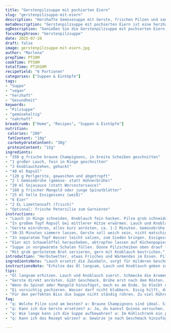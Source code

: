 ```yaml
---
title: "Gerstenpilzsuppe mit pochierten Eiern"
slug: "gerstenpilzsuppe-mit-eiern"
description: "Herzhafte Gemüsesuppe mit Gerste, frischen Pilzen und sanft pochierten Eiern. Angepasste Mengen, ungewöhnliche Zutaten für mehr Tiefe. Pilzsorte variiert, Räuchertofu statt Hühnerbrühe. Etwas Limettensaft für Frische. Kochzeiten leicht verändert für bessere Textur. Reich an Ballaststoffen und Proteinen. Vegan möglich durch veganen Würzstoff. Ohne Milchprodukte und Nüsse. Einfache Zubereitung trotz Feinheiten. Suppe sättigend, Pilze geben erdigen Geschmack. Ähnlich traditionellen Rezepten, aber moderner Twist. Perfekt für kältere Tage oder als nahrhafte Vorspeise. Viel Gemüse, gesunde Öle, weiche Textur. Würzig, mit leichter Säure. Frische Kräuter optional. Variabel mit saisonalem Gemüse."
metaDescription: "Gerstenpilzsuppe mit pochierten Eiern ist eine herzhafte und nahrhafte Suppe für kältere Tage. Mit viel Gemüse und frischen Aromen."
ogDescription: "Genießen Sie die Gerstenpilzsuppe mit pochierten Eiern, die gesunde Aromen und Pracht bieten. Perfekt für jeden Anlass und wärmend."
focusKeyphrase: "Gerstenpilzsuppe"
date: 2025-07-28
draft: false
image: gerstenpilzsuppe-mit-eiern.jpg
author: "Marlena"
prepTime: PT20M
cookTime: PT50M
totalTime: PT1H10M
recipeYield: "6 Portionen"
categories: ["Suppen & Eintöpfe"]
tags:
- "Suppe"
- "vegan"
- "herzhaft"
- "Gesundheit"
keywords:
- "Pilzsuppe"
- "gemüsehaltig"
- "nahrhaft"
breadcrumb: ["Home", "Recipes", "Suppen & Eintöpfe"]
nutrition: 
 calories: "280"
 fatContent: "10g"
 carbohydrateContent: "30g"
 proteinContent: "15g"
ingredients:
- "350 g frische braune Champignons, in breite Scheiben geschnitten"
- "1 großer Lauch, fein in Ringe geschnitten"
- "3 Knoblauchzehen, gehackt"
- "40 ml Rapsöl"
- "120 g Perlgerste, gewaschen und abgetropft"
- "2 l Gemüsebrühe (gemüse- statt Hühnerbrühe)"
- "20 ml Sojasauce (statt Worcestersauce)"
- "160 g frischer Mangold oder junge Spinatblätter"
- "25 ml helle Essigessenz (weiß)"
- "6 Eier"
- "2 EL Limettensaft (frisch)"
- "Optional: frische Petersilie zum Garnieren"
instructions:
- "Lauch in Ringe schneiden, Knoblauch fein hacken. Pilze grob schneiden, dabei 300 g für die Suppe bereitstellen. Restliche Pilze mit Mandoline hauchdünn schneiden, für später."
- "In großem Topf Rapsöl bei mittlerer Hitze erwärmen. Lauch und Knoblauch darin sanft anschwitzen, nicht braun werden lassen. Dann Pilze zugeben, köcheln bis sie leicht Farbe nehmen, etwa 7-9 Minuten."
- "Gerste einrühren, alles kurz anrösten, ca. 1-2 Minuten. Gemüsebrühe und Sojasauce hinzufügen. Aufkochen, dann Hitze reduzieren."
- "30-35 Minuten simmern lassen, Gerste soll weich sein, nicht matschig. Kurz vor Ende Mangold oder Spinat unterrühren, dünsten bis er welkt. Mit Limettensaft abschmecken, ggf. salzen und pfeffern."
- "In separatem Topf Wasser leicht salzen, zum Sieden bringen. Essigessenz zugeben. Eier einzeln in kleine Schale aufschlagen und vorsichtig ins Wasser gleiten lassen, nacheinander. Je nach Vorliebe 3-4 Minuten pochieren. Gelbe sollten noch flüssig sein."
- "Eier mit Schaumlöffel herausheben, abtropfen lassen auf Küchenpapier."
- "Suppe in vorgewärmte Schalen füllen. Dünne Pilzscheiben oben drauf legen. Pochiertes Ei mittig platzieren. Nach Wunsch mit frisch gehackter Petersilie bestreuen."
- "Mit grob geröstetem Brot servieren, gern mit Knoblauch bestrichen."
introduction: "Herbstwetter, etwas Frisches und Wärmendes im Essen. Pilze, Gerste, ein bisschen grün. Die Eier oben drauf, noch weich und saftig. So wird aus einfacher Suppe was Besonderes. Kein Schnickschnack. Keine Milch, keine Nüsse. Nur was Tomaten, Lauch und Knofi vorbereiten. Ein Hauch Limette, keine süße Beigabe, nur Frische. Räuchertofu im Gemüsefond lässt Suppe sämiger wirken. Die Würze? Sojasoße statt Worcestershire - mehr Umami, andere Nuance. Pochiertes Ei sorgt für cremige Tiefe. Nicht zu lange kochen, sonst matscht Gerste. Das ist die Kunst. Frische Kräuter, wer will. Brot dazu? Unbedingt. Einfaches Gericht, anders, aber vertraut. Damit fängt man Freunde."
ingredientsNote: "Lauch ersetzt die Zwiebeln, sorgt für milderen Geschmack, durch längeres sanftes Kochen entfalten sich die Süße und sanfte Schärfe. Die Pilze sind braun statt weiß, intensiver im Aroma. Essigessenz ersetzt weißen Weinessig, bringt mehr Säure, darum die Limette, die das ausbalanciert. Statt Hühnerbrühe Gemüsebrühe, kräftig, oft mit Räuchertofu gegen Umami ergänzt. Gerste bleibt drin, gut für Textur und Biss. Sojasauce statt Worcestershiresause verändern das Profil, geben herzhafte Tiefe. Die Eier pochieren muss schnell gehen, Frische ist entscheidend. Zum Schneiden der Pilze dient die Mandoline für feine Scheibchen, bringt Textur zusätzlich. Frischer Mangold oder junge Spinatblätter statt Babysalatblätter, saisonaler, regional."
instructionsNote: "Erhitze das Öl langsam, Lauch und Knoblauch geben zuerst Aromen frei. Pilze erst später, damit sie nicht zu nass werden. Kurz anbraten, bis sie leicht gebräunt sind. Gerste direkt rösten für mehr Geschmack, dann Brühe aufgießen und länger köcheln bis weich. Nicht mehr rühren, sonst matscht die Gerste. Den grünen Anteil ganz zuletzt rein, nur kurz, damit er Farbe und Biss behält. Eier vorsichtig öffnen, Wasser darf nicht blubbern, milde Hitze ist wichtig. Essig verhindert das Verkleben der Eiweiße. Beim Herausheben kurz auf Küchenpapier abtropfen, sonst wird die Suppe ölig. Mit den hauchdünnen Pilzscheibchen geben sie knackige Frische. Nicht würzen zu stark vorher, Am Ende abschmecken. Frischer Pfeffer oben drauf macht’s lebendig. Suppe heiß servieren, Brot dazu. Fertig."
tips:
- "Öl langsam erhitzen. Lauch und Knoblauch zuerst. Schmecke die Aromen beim Dünsten gut ab. Pilze erst später. Sonst wird es zu wässrig. Ältere Pilze sind intensiver. Champignons sind ideal. Pochierte Eier bringen Cremigkeit."
- "Gerste direkt anrösten. Gibt Geschmack. Brühe erst nach dem Rösten. Achte auf die Kochzeit. Gerste soll weich, aber nicht zerfallen. Bringe die Brühe erst auf, wenn du die Pilze fast fertig hast. Das Timing ist wichtig."
- "Wenn du Spinat oder Mangold hinzufügst, mach es am Ende. So bleibt die Farbe grün. Petersilie bringen Frische. Verwende Limettensaft für eine einfache Säurebalance. Alternative ist Zitronensaft, aber Limette ist feiner. Musst auch mit Gewürzen aufpassen."
- "Ei vorsichtig pochieren. Wasser darf nicht blubbern. Essig hilft, dass die Eiweiße nicht zerfließen. Dann die Eier nacheinander rein. 3-4 Minuten aufpassen. Hol sie vorsichtig raus, abtropfen ist wichtig, sonst wird die Suppe ölig. Brot ist ein Muss für den Genuss."
- "Für den perfekten Biss die Suppe nicht ständig rühren. Zu viel Rühren, und die Gerste wird matschig. Einfach mal stehen lassen. Die Kräuter sind optional, aber sehr empfehlenswert. So bringst du Farbe ins Spiel. Und wie gesagt, Brot dabei ist wichtig. Sonst bleibt alles trocken."
faq:
- "q: Welche Pilze sind am besten? a: Braune Champignons sind ideal. Sie haben mehr Aroma. Frisch ist wichtig. Aber auch andere Sorten bringen alles. Varianten sind gut. Shiitake ist auch fein."
- "q: Kann ich die Gerste ersetzen? a: Ja, du kannst Quinoa versuchen. Das geht vielleicht schneller. Reis ist ebenfalls eine Option, aber das Kochen dauert länger. Am besten, Gerste bleibt für die Textur."
- "q: Wie lange kann ich die Suppe aufbewahren? a: Im Kühlschrank ein paar Tage. Luftdicht lagern. Einfrieren ist auch eine gute Möglichkeit. Aber dann kommt die Textur in Gefahr. Achte darauf, langsam aufzutauen."
- "q: Kann ich das Rezept würzen? a: Gewürze je nach Geschmack hinzufügen. Vor allem Pfeffer für mehr Tiefe. Aber lieber am Ende abschmecken. Lass Raum für Experimentieren. Das bringt Variation."

---
```

